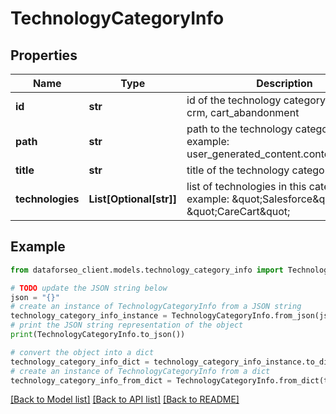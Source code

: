 # TechnologyCategoryInfo


## Properties

Name | Type | Description | Notes
------------ | ------------- | ------------- | -------------
**id** | **str** | id of the technology category example: crm, cart_abandonment | [optional] 
**path** | **str** | path to the technology category example: user_generated_content.content_curation | [optional] 
**title** | **str** | title of the technology category | [optional] 
**technologies** | **List[Optional[str]]** | list of technologies in this category example: \&quot;Salesforce\&quot;, \&quot;CareCart\&quot; | [optional] 

## Example

```python
from dataforseo_client.models.technology_category_info import TechnologyCategoryInfo

# TODO update the JSON string below
json = "{}"
# create an instance of TechnologyCategoryInfo from a JSON string
technology_category_info_instance = TechnologyCategoryInfo.from_json(json)
# print the JSON string representation of the object
print(TechnologyCategoryInfo.to_json())

# convert the object into a dict
technology_category_info_dict = technology_category_info_instance.to_dict()
# create an instance of TechnologyCategoryInfo from a dict
technology_category_info_from_dict = TechnologyCategoryInfo.from_dict(technology_category_info_dict)
```
[[Back to Model list]](../README.md#documentation-for-models) [[Back to API list]](../README.md#documentation-for-api-endpoints) [[Back to README]](../README.md)


